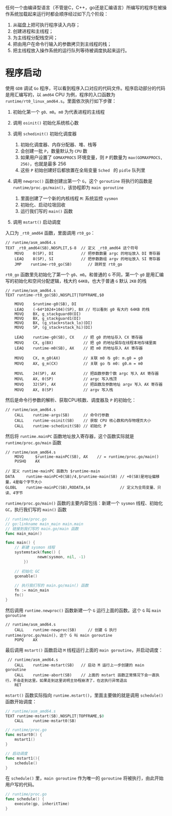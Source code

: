 任何一个由编译型语言（不管是C，C++，go还是汇编语言）所编写的程序在被操作系统加载起来运行时都会顺序经过如下几个阶段：

1. 从磁盘上把可执行程序读入内存；
2. 创建进程和主线程；
3. 为主线程分配栈空间；
4. 把由用户在命令行输入的参数拷贝到主线程的栈；
5. 把主线程放入操作系统的运行队列等待被调度执起来运行。



# 程序启动

使用 `GDB` 调试 `Go` 程序，可以看到程序入口对应的代码文件。程序启动部分的代码是用汇编写的，以 `amd64` CPU 为例，程序的入口函数为 `runtime/rt0_linux_amd64.s`。里面依次执行如下步骤：

1. 初始化第一个 `g0、m0`。`m0` 为代表进程的主线程
1. 调用 `osinit()` 初始化系统核心数
1. 调用 `schedinit()` 初始化调度器
   1. 初始化调度器、内存分配器、堆、栈等
   1. 会创建一批 `P`，数量默认为 `CPU` 数
   1. 如果用户设置了 `GOMAXPROCS` 环境变量，则 `P` 的数量为 `max(GOMAXPROCS, 256)`，也就是最多 256
   1. 这些 `P` 初始创建好后都放置在全局变量 `Sched ` 的 `pidle` 队列里

1. 调用 `newproc()` 函数创建出第一个 `G`，这个 `goroutine` 将执行的函数是 `runtime/proc.go/main()`，该协程即为 `main goroutine`
   1. 里面创建了一个新的内核线程 `M`: 系统监控 `sysmon`
   1. 初始化、启动垃圾回收
   1. 运行我们写的 `main()` 函数

1. 调用 `mstart()` 启动调度



入口为 `_rt0_amd64` 函数，里面调用 `rt0_go`：

```assembly
// runtime/asm_amd64.s
TEXT _rt0_amd64(SB),NOSPLIT,$-8  // 定义 _rt0_amd64 这个符号
    MOVQ    0(SP), DI            // 把参数数量 argc 的地址放入 DI 寄存器
    LEAQ    8(SP), SI            // 把参数数组 argv 的地址放入 SI 寄存器
    JMP    runtime·rt0_go(SB)       // 跳转至 rt0_go
```



`rt0_go` 函数里先初始化了第一个 `g0`、`m0`。和普通的 `G` 不同，第一个 `g0` 是用汇编写的初始化和空间分配逻辑，栈大约 `64KB`，也大于普通 `G` 默认 `2KB` 的栈 


```assembly
// runtime/asm_amd64.s
TEXT runtime·rt0_go(SB),NOSPLIT|TOPFRAME,$0

    MOVQ    $runtime·g0(SB), DI
    LEAQ    (-64*1024+104)(SP), BX // 可以看到 g0 有大约 64KB 的栈
    MOVQ    BX, g_stackguard0(DI)
    MOVQ    BX, g_stackguard1(DI)
    MOVQ    BX, (g_stack+stack_lo)(DI)
    MOVQ    SP, (g_stack+stack_hi)(DI)

    LEAQ    runtime·g0(SB), CX    // 把 g0 的地址存入 CX 寄存器
    MOVQ    CX, g(BX)             // 把 g0 的地址保存在线程本地存储里面
    LEAQ    runtime·m0(SB), AX    // 把 m0 的地址存入 AX 寄存器

    MOVQ    CX, m_g0(AX)          // 关联 m0 与 g0: m.g0 = g0 
    MOVQ    AX, g_m(CX)           // 关联 go 与 m0: g0.m = m0

    MOVL    24(SP), AX            // 把函数参数个数 argc 写入 AX 寄存器
    MOVL    AX, 0(SP)             // argc 写入栈顶
    MOVQ    32(SP), AX            // 把函数及参数地址 argv 写入 AX 寄存器
    MOVQ    AX, 8(SP)             // argv 写入栈

```



然后是命令行参数的解析、获取CPU核数、调度器及 `P` 的初始化：

```assembly
// runtime/asm_amd64.s
    CALL    runtime·args(SB)      // 命令行参数
    CALL    runtime·osinit(SB)    // 获取 CPU 核心数和内存物理页大小
    CALL    runtime·schedinit(SB) // 初始化 P
```



然后将 `runtime.mainPC` 函数地址放入寄存器，这个函数实际就是 `runtime/proc.go/main` 函数

```assembly
// runtime/asm_amd64.s
    MOVQ     $runtime·mainPC(SB), AX    // = runtime/proc.go/main()
    PUSHQ    AX
    
// 定义 runtime·mainPC 函数为 $runtime·main
DATA     runtime·mainPC+0(SB)/4,$runtime·main(SB) // +0(SB)是地址偏移量，4是每个字节大小
GLOBL    runtime·mainPC(SB),RODATA,$4             // 定义为全局变量、只读、4字节
```



`runtime/proc.go/main()` 函数的主要内容包括：新建一个 `sysmon` 线程、初始化 `GC`，执行我们写的 `main()` 函数

```go
// runtime/proc.go
// go:linkname main_main main.main
// 链接到我们写的 main.go/main 函数
func main_main()

func main() {
    // 新建 sysmon 线程
    systemstack(func() {
              newm(sysmon, nil, -1) 
        })
  
    // 初始化 GC
    gcenable()
  
    // 执行我们写的 main.go/main() 函数
    fn := main_main 
    fn()
}
```



然后调用 `runtime.newproc()` 函数新建一个 `G` 运行上面的函数。这个 `G` 叫 `main goroutine`

```assembly
// runtime/asm_amd64.s
    CALL    runtime·newproc(SB)     // 创建 G 执行 runtime/proc.go/main()，这个 G 叫 main goroutine
    POPQ    AX
```



最后调用 `mstart()` 函数启动 `M` 线程运行上面的 `main goroutine`，并启动调度：

```assembly
 // runtime/asm_amd64.s
    CALL    runtime·mstart(SB)   // 启动 M 运行上一步创建的 main goroutine  
    CALL    runtime·abort(SB)    // 上面的 mstart 函数正常情况下会一直执行，不会走到这里。如果走到这里说明主协程崩溃了，在这执行异常退出
    RET
```



`mstart()` 函数实际指向 `runtime.mstart()`，里面主要做的就是调用 `schedule()` 函数开始调度：

```go
// runtime/asm_amd64.s
TEXT runtime·mstart(SB),NOSPLIT|TOPFRAME,$0
    CALL    runtime·mstart0(SB)

// runtime/proc.go
func mstart0() {
    mstart1()
}

// 启动调度
func mstart1(){
    schedule()
}
```



在 `schedule()` 里，`main goroutine` 作为唯一的 `goroutine` 将被执行，由此开始用户写的代码。

```go
// runtime/proc.go
func schedule() {
    execute(gp, inheritTime)
}
```

